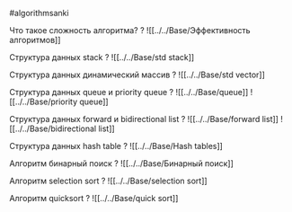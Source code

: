 #algorithmsanki

Что такое сложность алгоритма? 
?
![[../../Base/Эффективность алгоритмов]]
<!--SR:!2022-07-14,4,270-->

Структура данных stack
?
![[../../Base/std stack]]
<!--SR:!2022-07-14,4,270-->

Структура данных динамический массив
?
![[../../Base/std vector]]
<!--SR:!2022-07-14,4,270-->

Структура данных queue и priority queue
?
![[../../Base/queue]]
![[../../Base/priority queue]]
<!--SR:!2022-07-14,4,270-->

Структура данных forward и bidirectional list
?
![[../../Base/forward list]] 
![[../../Base/bidirectional list]]
<!--SR:!2022-07-14,4,270-->

Структура данных hash table
?
![[../../Base/Hash tables]]
<!--SR:!2022-07-14,4,270-->

Алгоритм бинарный поиск
?
![[../../Base/Бинарный поиск]]
<!--SR:!2022-07-14,4,270-->

Алгоритм selection sort
?
![[../../Base/selection sort]]
<!--SR:!2022-07-14,4,270-->

Алгоритм quicksort
?
![[../../Base/quick sort]]
<!--SR:!2022-07-14,4,270-->

